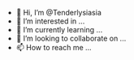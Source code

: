 - 👋 Hi, I’m @Tenderlysiasia
- 👀 I’m interested in ...
- 🌱 I’m currently learning ...
- 💞️ I’m looking to collaborate on ...
- 📫 How to reach me ...

<!---
Tenderlysiasia/Tenderlysiasia is a ✨ special ✨ repository because its `README.md` (this file) appears on your GitHub profile.
You can click the Preview link to take a look at your changes.
--->

